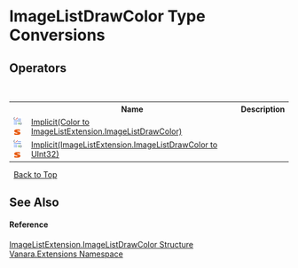 # ImageListDrawColor Type Conversions
 


## Operators
&nbsp;<table><tr><th></th><th>Name</th><th>Description</th></tr><tr><td>![Public operator](media/puboperator.gif "Public operator")![Static member](media/static.gif "Static member")</td><td><a href="df44b313-a6b9-460e-9fb5-0d2f01294e53">Implicit(Color to ImageListExtension.ImageListDrawColor)</a></td><td /></tr><tr><td>![Public operator](media/puboperator.gif "Public operator")![Static member](media/static.gif "Static member")</td><td><a href="db34f903-f7fa-1a34-51b0-be77c1a91e5b">Implicit(ImageListExtension.ImageListDrawColor to UInt32)</a></td><td /></tr></table>&nbsp;
<a href="#imagelistdrawcolor-type-conversions">Back to Top</a>

## See Also


#### Reference
<a href="130a4ea5-6688-b84b-b2d7-553ad84b01dd">ImageListExtension.ImageListDrawColor Structure</a><br /><a href="9abe54ff-18ce-e333-beed-30e855655381">Vanara.Extensions Namespace</a><br />